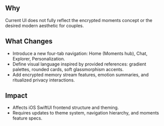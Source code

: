 ## Why
Current UI does not fully reflect the encrypted moments concept or the desired modern aesthetic for couples.

## What Changes
- Introduce a new four-tab navigation: Home (Moments hub), Chat, Explorer, Personalization.
- Define visual language inspired by provided references: gradient palettes, rounded cards, soft glassmorphism accents.
- Add encrypted memory stream features, emotion summaries, and ritualized privacy interactions.

## Impact
- Affects iOS SwiftUI frontend structure and theming.
- Requires updates to theme system, navigation hierarchy, and moments feature specs.
